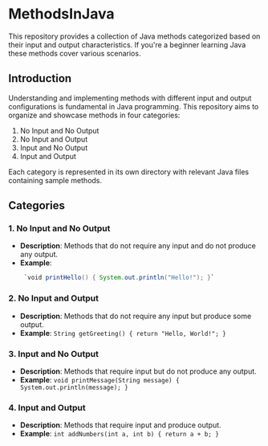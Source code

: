 # MethodsInJava
This repository provides a collection of Java methods categorized based on their input and output characteristics. If you're a beginner learning Java these methods cover various scenarios.

## Introduction

Understanding and implementing methods with different input and output configurations is fundamental in Java programming. This repository aims to organize and showcase methods in four categories: 
1. No Input and No Output
2. No Input and Output
3. Input and No Output
4. Input and Output

Each category is represented in its own directory with relevant Java files containing sample methods.

## Categories

### 1. No Input and No Output
- **Description**: Methods that do not require any input and do not produce any output.
- **Example**:
  ```java
   `void printHello() { System.out.println("Hello!"); }`

### 2. No Input and Output
- **Description**: Methods that do not require any input but produce some output.
- **Example**: `String getGreeting() { return "Hello, World!"; }`

### 3. Input and No Output
- **Description**: Methods that require input but do not produce any output.
- **Example**: `void printMessage(String message) { System.out.println(message); }`

### 4. Input and Output
- **Description**: Methods that require input and produce output.
- **Example**: `int addNumbers(int a, int b) { return a + b; }`
